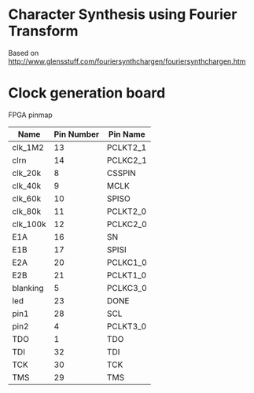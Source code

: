 # Character Synthesis using Fourier Transform

Based on http://www.glensstuff.com/fouriersynthchargen/fouriersynthchargen.htm

# Clock generation board

FPGA pinmap

| Name 		| Pin Number | Pin Name |
|-----------|------------|----------|
| clk_1M2	| 13		 | PCLKT2_1	|
| clrn		| 14		 | PCLKC2_1	|
| clk_20k	| 8			 | CSSPIN	|
| clk_40k	| 9			 | MCLK		|
| clk_60k	| 10		 | SPISO	|
| clk_80k	| 11		 | PCLKT2_0	|
| clk_100k	| 12		 | PCLKC2_0	|
| E1A		| 16		 | SN		|
| E1B		| 17		 | SPISI	|
| E2A		| 20		 | PCLKC1_0	|
| E2B		| 21		 | PCLKT1_0	|
| blanking  | 5			 | PCLKC3_0	|
| led 		| 23		 | DONE		|
| pin1		| 28		 | SCL		|
| pin2		| 4			 | PCLKT3_0	|
| TDO		| 1			 | TDO		|
| TDI		| 32		 | TDI		|
| TCK		| 30		 | TCK		|
| TMS		| 29		 | TMS		|
